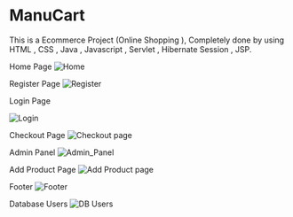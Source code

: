 # ManuCart
This is a Ecommerce Project (Online Shopping ), Completely done by using HTML , CSS , Java  , Javascript  , Servlet , Hibernate  Session , JSP. 

Home Page
![Home](https://user-images.githubusercontent.com/104019020/171615757-3f7fc74a-7898-41f0-b5b8-d1199784be02.png)

Register Page
![Register](https://user-images.githubusercontent.com/104019020/171615837-299b5b54-53e7-4270-bfb5-f35ac7ea4f83.png)

Login Page

![Login](https://user-images.githubusercontent.com/104019020/171615906-35db9be5-dbfc-446c-82f7-0a653dc439a7.png)

Checkout Page
![Checkout page](https://user-images.githubusercontent.com/104019020/171616016-d388310c-dbc8-45ad-8bdb-98be9d28bd4d.png)

Admin Panel
![Admin_Panel](https://user-images.githubusercontent.com/104019020/171616107-615086ab-4bda-4486-8cb1-f1ef66e087e1.png)

Add Product Page
![Add Product page](https://user-images.githubusercontent.com/104019020/171616201-54d065b3-0b97-4a09-90b4-d204f744cb4a.png)

Footer
![Footer](https://user-images.githubusercontent.com/104019020/171616253-33379d65-6e6b-4cea-8ba6-22b107c5caa2.png)

Database Users
![DB Users](https://user-images.githubusercontent.com/104019020/171616316-ca2ea1c7-64e8-476f-89f8-96bf754499b9.png)
